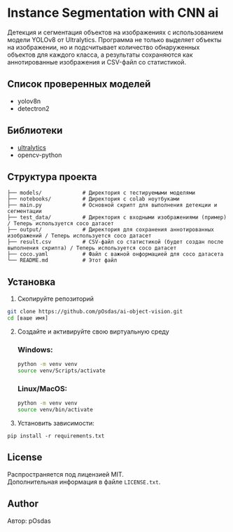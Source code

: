# Instance Segmentation with CNN ai

Детекция и сегментация объектов на изображениях с использованием модели YOLOv8 от Ultralytics. Программа не только выделяет объекты на изображении, но и подсчитывает количество обнаруженных объектов для каждого класса, а результаты сохраняются как аннотированные изображения и CSV-файл со статистикой.

## Список проверенных моделей
- yolov8n
- detectron2

## Библиотеки

- [ultralytics](https://github.com/ultralytics/ultralytics)
- opencv-python

## Структура проекта

```
├── models/             # Директория с тестируемыми моделями  
├── notebooks/          # Директория с colab ноутбуками          
├── main.py             # Основной скрипт для выполнения детекции и сегментации
├── test_data/          # Директория с входными изображениями (пример) / Теперь используется coco датасет
├── output/             # Директория для сохранения аннотированных изображений / Теперь используется coco датасет
├── result.csv          # CSV-файл со статистикой (будет создан после выполнения скрипта) / Теперь используется coco датасет
├── coco.yaml           # Файл с важной онформацией для coco датасета
└── README.md           # Этот файл
```

## Установка
1. Скопируйте репозиторий
```sh
git clone https://github.com/pOsdas/ai-object-vision.git
cd [ваше имя]
```
2. Создайте и активируйте свою виртуальную среду 
    ### Windows:
    ```sh
    python -m venv venv
    source venv/Scripts/activate
    ```
    ### Linux/MacOS:
    ```sh
    python -m venv venv
    source venv/bin/activate
    ```
3. Установить зависимости:
```commandline
pip install -r requirements.txt
```

## License
Распространяется под лицензией MIT.\
Дополнительная информация в файле `LICENSE.txt`.

## Author
Автор: pOsdas

